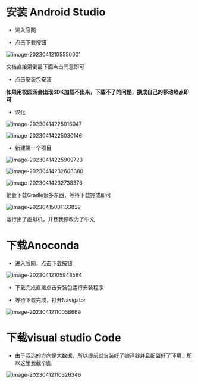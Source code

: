 # 安装 Android Studio

- 进入官网

- 点击下载按钮

![image-20230412105550001](./../img/image-20230412105550001.png)

文档直接滑倒最下面点击同意即可

- 点击安装包安装

**如果用校园网会出现SDK加载不出来，下载不了的问题，换成自己的移动热点即可**

- 汉化

![image-20230414225016047](./../img\image-20230414225016047.png)

![image-20230414225030146](./../img\image-20230414225030146.png)

- 新建第一个项目

![image-20230414225909723](./../img\image-20230414225909723.png)

![image-20230414232608380](./../img\image-20230414232608380.png)

![image-20230414232738376](./../img\image-20230414232738376.png)

他会下载Gradle很多东西，等待下载完成即可

![image-20230415001133832](./../img\image-20230415001133832.png)

运行出了虚拟机，并且我修改为了中文

# 下载Anoconda

- 进入官网，点击下载按钮

![image-20230412105948584](./../img\image-20230412105948584.png)

- 下载完成直接点击安装包运行安装程序

- 等待下载完成，打开Navigator

![image-20230412110058669](./../img\image-20230412110058669.png)

# 下载visual studio Code

- 由于我选的方向是大数据，所以提前就安装好了编译器并且配置好了环境，所以这里我截个图

![image-20230412110326346](./../img\image-20230412110326346.png)